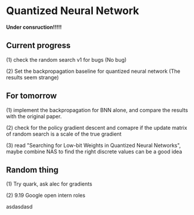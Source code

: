 # Quantized Neural Network

**Under consruction!!!!!**

## Current progress
(1) check the random search v1 for bugs (No bug)

(2) Set the backpropagation baseline for quantized neural network (The results seem strange)

## For tomorrow
(1) implement the backpropagation for BNN alone, and compare the results with the original paper.

(2) check for the policy gradient descent and comapre if the update matrix of random search is a scale of the true gradient

(3) read "Searching for Low-bit Weights in Quantized Neural Networks", maybe combine NAS to find the right discrete values can be a good idea

## Random thing
(1) Try quark, ask alec for gradients

(2) 9.19 Google open intern roles

asdasdasd




